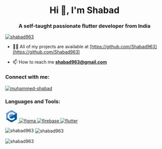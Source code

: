 <h1 align="center">Hi 👋, I'm Shabad</h1>
<h3 align="center">A self-taught passionate flutter developer from India</h3>

<p align="left"> <a href="https://github.com/ryo-ma/github-profile-trophy"><img src="https://github-profile-trophy.vercel.app/?username=shabad963" alt="shabad963" /></a> </p>

- 👨‍💻 All of my projects are available at [https://github.com/Shabad963](https://github.com/Shabad963)

- 📫 How to reach me **shabad963@gmail.com**

<h3 align="left">Connect with me:</h3>
<p align="left">
<a href="https://linkedin.com/in/muhammed-shabad" target="blank"><img align="center" src="https://raw.githubusercontent.com/rahuldkjain/github-profile-readme-generator/master/src/images/icons/Social/linked-in-alt.svg" alt="muhammed-shabad" height="30" width="40" /></a>
</p>

<h3 align="left">Languages and Tools:</h3>
<p align="left"> <a href="https://www.cprogramming.com/" target="_blank" rel="noreferrer"> <img src="https://raw.githubusercontent.com/devicons/devicon/master/icons/c/c-original.svg" alt="c" width="40" height="40"/> </a> <a href="https://www.figma.com/" target="_blank" rel="noreferrer"> <img src="https://www.vectorlogo.zone/logos/figma/figma-icon.svg" alt="figma" width="40" height="40"/> </a> <a href="https://firebase.google.com/" target="_blank" rel="noreferrer"> <img src="https://www.vectorlogo.zone/logos/firebase/firebase-icon.svg" alt="firebase" width="40" height="40"/> </a> <a href="https://flutter.dev" target="_blank" rel="noreferrer"> <img src="https://www.vectorlogo.zone/logos/flutterio/flutterio-icon.svg" alt="flutter" width="40" height="40"/> </a> </p>

<p><img align="left" src="https://github-readme-stats.vercel.app/api/top-langs?username=shabad963&show_icons=true&locale=en&layout=compact" alt="shabad963" /></p>

<p>&nbsp;<img align="center" src="https://github-readme-stats.vercel.app/api?username=shabad963&show_icons=true&locale=en" alt="shabad963" /></p>

<p><img align="center" src="https://github-readme-streak-stats.herokuapp.com/?user=shabad963&" alt="shabad963" /></p>
